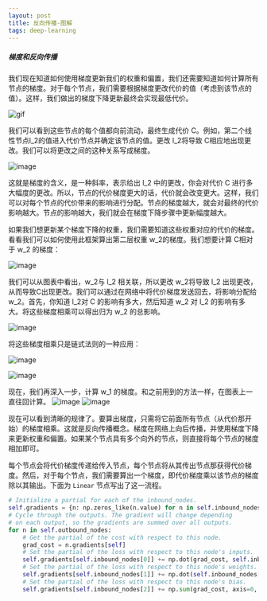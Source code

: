 ```yaml
---
layout: post
title: 反向传播-图解
tags: deep-learning
---
```


##### 梯度和反向传播
我们现在知道如何使用梯度更新我们的权重和偏置，我们还需要知道如何计算所有节点的梯度。对于每个节点，我们需要根据梯度更改代价的值（考虑到该节点的值）。这样，我们做出的梯度下降更新最终会实现最低代价。

![gif](https://thumbnail0.baidupcs.com/thumbnail/c662c2be5e74c1ea0957ea4844a9becd?fid=357015718-250528-16173469411748&time=1520125200&rt=sh&sign=FDTAER-DCb740ccc5511e5e8fedcff06b081203-g5eGMDzbu33gyRnpyJLlC18ifR4%3D&expires=8h&chkv=0&chkbd=0&chkpc=&dp-logid=1447268360366717019&dp-callid=0&size=c710_u400&quality=100&vuk=-&ft=video)

我们可以看到这些节点的每个值都向前流动，最终生成代价 C。例如，第二个线性节点l_2的值进入代价节点并确定该节点的值。更改 l_2将导致 C相应地出现更改。我们可以将更改之间的这种关系写成梯度。

![image](https://thumbnail0.baidupcs.com/thumbnail/86edc871e0367336e6251a689375a32d?fid=357015718-250528-750319014012071&time=1520125200&rt=sh&sign=FDTAER-DCb740ccc5511e5e8fedcff06b081203-RR2eFOnp98Nb3%2FXupa5uxye1y6M%3D&expires=8h&chkv=0&chkbd=0&chkpc=&dp-logid=1447310229351081058&dp-callid=0&size=c710_u400&quality=100&vuk=-&ft=video)

这就是梯度的含义，是一种斜率，表示给出 l_2 中的更改，你会对代价 C 进行多大幅度的更改。所以，节点的代价梯度更大的话，代价就会改变更大。这样，我们可以对每个节点的代价带来的影响进行分配。节点的梯度越大，就会对最终的代价影响越大。节点的影响越大，我们就会在梯度下降步骤中更新幅度越大。

如果我们想更新某个梯度下降的权重，我们需要知道这些权重对应的代价的梯度。看看我们可以如何使用此框架算出第二层权重 w_2的梯度。我们想要计算 C相对于 w_2  的梯度：

![image](https://thumbnail0.baidupcs.com/thumbnail/1fb5c17e6a06be41335d5d1b598f5250?fid=357015718-250528-553496444637620&time=1520125200&rt=sh&sign=FDTAER-DCb740ccc5511e5e8fedcff06b081203-j0URmVyhtcdwtIhu1%2BgiRRRVtPI%3D&expires=8h&chkv=0&chkbd=0&chkpc=&dp-logid=1447342380704624400&dp-callid=0&size=c710_u400&quality=100&vuk=-&ft=video)

我们可以从图表中看出，w_2与 l_2 相关联，所以更改 w_2将导致 l_2 出现更改，从而导致C出现更改。我们可以通过在网络中将代价梯度发送回去，将影响分配给 w_2。首先，你知道 l_2对 C 的影响有多大，然后知道 w_2  对 l_2 的影响有多大。将这些梯度相乘可以得出归为 w_2 的总影响。

![image](https://thumbnail0.baidupcs.com/thumbnail/d5acbde67bcaec331eef87c4378eb73d?fid=357015718-250528-114406122033393&time=1520125200&rt=sh&sign=FDTAER-DCb740ccc5511e5e8fedcff06b081203-LGfviKj1EKKQLbb4IenwDIbJlmo%3D&expires=8h&chkv=0&chkbd=0&chkpc=&dp-logid=1447378389646440994&dp-callid=0&size=c710_u400&quality=100&vuk=-&ft=video)


将这些梯度相乘只是链式法则的一种应用：

![image](https://thumbnail0.baidupcs.com/thumbnail/e4d7819a895053aa135cb7b00dd0cc2f?fid=357015718-250528-582822862627922&time=1520125200&rt=sh&sign=FDTAER-DCb740ccc5511e5e8fedcff06b081203-KPnUAJd5cTMbyV2axsD79AajD9g%3D&expires=8h&chkv=0&chkbd=0&chkpc=&dp-logid=1447400819844161327&dp-callid=0&size=c710_u400&quality=100&vuk=-&ft=video)

![image](https://thumbnail0.baidupcs.com/thumbnail/61f4975a83c7ca84cea772e516fc4fd0?fid=357015718-250528-270359244164259&time=1520125200&rt=sh&sign=FDTAER-DCb740ccc5511e5e8fedcff06b081203-BCEdSbbVMXGITmDp4R%2ByonH%2BsiM%3D&expires=8h&chkv=0&chkbd=0&chkpc=&dp-logid=1447420126317139041&dp-callid=0&size=c710_u400&quality=100&vuk=-&ft=video)

现在，我们再深入一步，计算 w_1	  的梯度。和之前用到的方法一样，在图表上一直往回计算。
![image](https://thumbnail0.baidupcs.com/thumbnail/8a08b09b9361c46557f38c265a603980?fid=357015718-250528-89459659409851&time=1520125200&rt=sh&sign=FDTAER-DCb740ccc5511e5e8fedcff06b081203-6HNU9EW%2FWYmBKqnzRYwXGkHTfbg%3D&expires=8h&chkv=0&chkbd=0&chkpc=&dp-logid=1447448637636936906&dp-callid=0&size=c710_u400&quality=100&vuk=-&ft=video)
![image](https://thumbnail0.baidupcs.com/thumbnail/cde8526678e174490ae1efba729c29e0?fid=357015718-250528-351631341487586&time=1520125200&rt=sh&sign=FDTAER-DCb740ccc5511e5e8fedcff06b081203-6sTgVTSABmVwNE4x5%2FT%2BrFFRn28%3D&expires=8h&chkv=0&chkbd=0&chkpc=&dp-logid=1447547302194053566&dp-callid=0&size=c710_u400&quality=100&vuk=-&ft=video)

现在可以看到清晰的规律了。要算出梯度，只需将它前面所有节点（从代价那开始）的梯度相乘。这就是反向传播概念。梯度在网络上向后传播，并使用梯度下降来更新权重和偏置。如果某个节点具有多个向外的节点，则直接将每个节点的梯度相加即可。


每个节点会将代价梯度传递给传入节点，每个节点将从其传出节点那获得代价梯度。然后，对于每个节点，我们需要算出一个梯度，即代价梯度乘以该节点的梯度除以其输出。下面为 `Linear` 节点写出了这一流程。
```py
# Initialize a partial for each of the inbound_nodes.
self.gradients = {n: np.zeros_like(n.value) for n in self.inbound_nodes}
# Cycle through the outputs. The gradient will change depending
# on each output, so the gradients are summed over all outputs.
for n in self.outbound_nodes:
    # Get the partial of the cost with respect to this node.
    grad_cost = n.gradients[self]
    # Set the partial of the loss with respect to this node's inputs.
    self.gradients[self.inbound_nodes[0]] += np.dot(grad_cost, self.inbound_nodes[1].value.T)
    # Set the partial of the loss with respect to this node's weights.
    self.gradients[self.inbound_nodes[1]] += np.dot(self.inbound_nodes[0].value.T, grad_cost)
    # Set the partial of the loss with respect to this node's bias.
    self.gradients[self.inbound_nodes[2]] += np.sum(grad_cost, axis=0, keepdims=False)```

